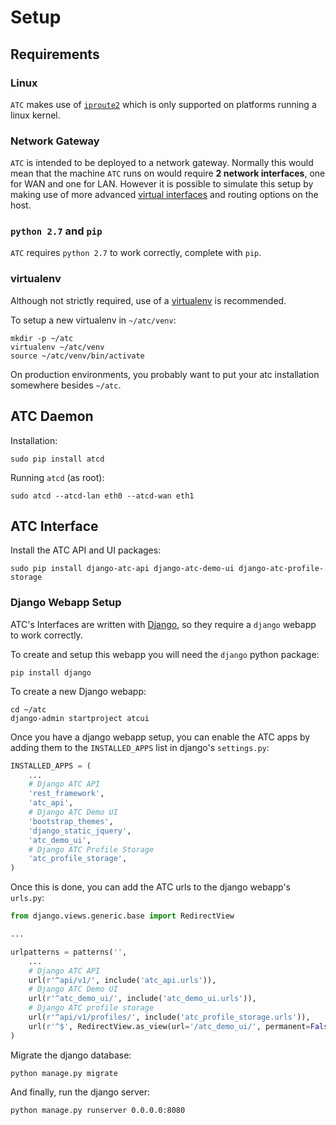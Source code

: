 Setup
========

Requirements
--------

### Linux

`ATC` makes use of [`iproute2`](http://www.linuxfoundation.org/collaborate/workgroups/networking/iproute2) which is only
supported on platforms running a linux kernel.

### Network Gateway

`ATC` is intended to be deployed to a network gateway. Normally this would mean that the machine `ATC` runs on would
require **2 network interfaces**, one for WAN and one for LAN. However it is possible to simulate this setup by making
use of more advanced [virtual interfaces](https://wiki.archlinux.org/index.php/VLAN) and routing options on the host.

### `python 2.7` and `pip`

`ATC` requires `python 2.7` to work correctly, complete with `pip`. 

### virtualenv

Although not strictly required, use of a [virtualenv](https://virtualenv.pypa.io/en/latest/) is recommended.

To setup a new virtualenv in `~/atc/venv`:

```shell
mkdir -p ~/atc
virtualenv ~/atc/venv
source ~/atc/venv/bin/activate
```

On production environments, you probably want to put your atc installation somewhere besides
`~/atc`.

ATC Daemon
--------

Installation:

```shell
sudo pip install atcd
```

Running `atcd` (as root):

```shell
sudo atcd --atcd-lan eth0 --atcd-wan eth1
```

ATC Interface
--------

Install the ATC API and UI packages:

```shell
sudo pip install django-atc-api django-atc-demo-ui django-atc-profile-storage
```

### Django Webapp Setup

ATC's Interfaces are written with [Django](https://www.djangoproject.com/), so they require a
`django` webapp to work correctly.

To create and setup this webapp you will need the `django` python package:

```shell
pip install django
```

To create a new Django webapp:

```shell
cd ~/atc
django-admin startproject atcui
```

Once you have a django webapp setup, you can enable the ATC apps by adding them to the `INSTALLED_APPS` list in
django's `settings.py`:

```python
INSTALLED_APPS = (
    ...
    # Django ATC API
    'rest_framework',
    'atc_api',
    # Django ATC Demo UI
    'bootstrap_themes',
    'django_static_jquery',
    'atc_demo_ui',
    # Django ATC Profile Storage
    'atc_profile_storage',
)
```

Once this is done, you can add the ATC urls to the django webapp's `urls.py`:

```python
from django.views.generic.base import RedirectView

...

urlpatterns = patterns('',
    ...
    # Django ATC API
    url(r'^api/v1/', include('atc_api.urls')),
    # Django ATC Demo UI
    url(r'^atc_demo_ui/', include('atc_demo_ui.urls')),
    # Django ATC profile storage
    url(r'^api/v1/profiles/', include('atc_profile_storage.urls')),
    url(r'^$', RedirectView.as_view(url='/atc_demo_ui/', permanent=False)),
)
```

Migrate the django database:

```shell
python manage.py migrate
```

And finally, run the django server:

```shell
python manage.py runserver 0.0.0.0:8080
```
